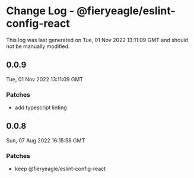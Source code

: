 # Change Log - @fieryeagle/eslint-config-react

This log was last generated on Tue, 01 Nov 2022 13:11:09 GMT and should not be manually modified.

## 0.0.9
Tue, 01 Nov 2022 13:11:09 GMT

### Patches

- add typescript linting

## 0.0.8
Sun, 07 Aug 2022 16:15:58 GMT

### Patches

- keep @fieryeagle/eslint-config-react

